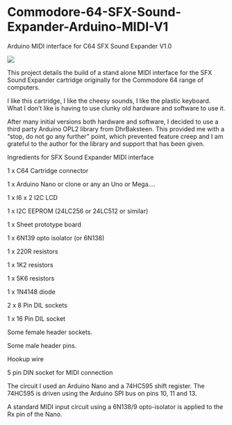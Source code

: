# Commodore-64-SFX-Sound-Expander-Arduino-MIDI-V1
Arduino MIDI interface for C64 SFX Sound Expander V1.0

<img src=“https://github.com/sparx266/Commodore-64-SFX-Sound-Expander-Arduino-MIDI-V1/blob/main/images/DSC01459.JPG”>


This project details the build of a stand alone MIDI interface for the SFX Sound Expander cartridge originally for the Commodore 64 range of computers.

I like this cartridge, I like the cheesy sounds, I like the plastic keyboard.  What I don’t like is having to use clunky old hardware and software to use it.

After many initial versions both hardware and software, I decided to use a third party Arduino OPL2 library from DhrBaksteen.  This provided me with a “stop, do not go any further” point, which prevented feature creep and I am grateful to the author for the library and support that has been given.

Ingredients for SFX Sound Expander MIDI interface

1 x C64 Cartridge connector

1 x Arduino Nano or clone or any an Uno or Mega....

1 x I6 x 2 I2C LCD

1 x I2C EEPROM (24LC256 or 24LC512 or similar) 

1 x Sheet prototype board

1 x 6N139 opto isolator (or 6N138)

1 x 220R resistors

1 x 1K2 resistors

1 x 5K6 resistors

1 x 1N4148 diode

2 x 8 Pin DIL sockets

1 x 16 Pin DIL socket

Some female header sockets.

Some male header pins.

Hookup wire

5 pin DIN socket for MIDI connection


The circuit
I used an Arduino Nano and a 74HC595 shift register.  The 74HC595 is driven using the Arduino SPI bus on pins 10, 11 and 13.

A standard MIDI input circuit using a 6N138/9 opto-isolator is applied to the Rx pin of the Nano.
